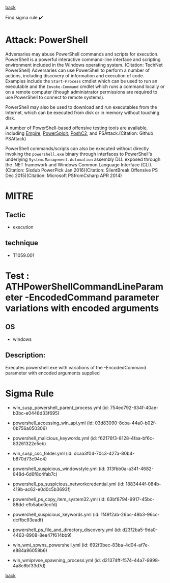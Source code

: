 
[back](../index.md)

Find sigma rule :heavy_check_mark: 

# Attack: PowerShell 

Adversaries may abuse PowerShell commands and scripts for execution. PowerShell is a powerful interactive command-line interface and scripting environment included in the Windows operating system. (Citation: TechNet PowerShell) Adversaries can use PowerShell to perform a number of actions, including discovery of information and execution of code. Examples include the <code>Start-Process</code> cmdlet which can be used to run an executable and the <code>Invoke-Command</code> cmdlet which runs a command locally or on a remote computer (though administrator permissions are required to use PowerShell to connect to remote systems).

PowerShell may also be used to download and run executables from the Internet, which can be executed from disk or in memory without touching disk.

A number of PowerShell-based offensive testing tools are available, including [Empire](https://attack.mitre.org/software/S0363),  [PowerSploit](https://attack.mitre.org/software/S0194), [PoshC2](https://attack.mitre.org/software/S0378), and PSAttack.(Citation: Github PSAttack)

PowerShell commands/scripts can also be executed without directly invoking the <code>powershell.exe</code> binary through interfaces to PowerShell's underlying <code>System.Management.Automation</code> assembly DLL exposed through the .NET framework and Windows Common Language Interface (CLI). (Citation: Sixdub PowerPick Jan 2016)(Citation: SilentBreak Offensive PS Dec 2015)(Citation: Microsoft PSfromCsharp APR 2014)

# MITRE
## Tactic
  - execution


## technique
  - T1059.001


# Test : ATHPowerShellCommandLineParameter -EncodedCommand parameter variations with encoded arguments
## OS
  - windows


## Description:
Executes powershell.exe with variations of the -EncodedCommand parameter with encoded arguments supplied

# Sigma Rule
 - win_susp_powershell_parent_process.yml (id: 754ed792-634f-40ae-b3bc-e0448d33f695)

 - powershell_accessing_win_api.yml (id: 03d83090-8cba-44a0-b02f-0b756a050306)

 - powershell_malicious_keywords.yml (id: f62176f3-8128-4faa-bf6c-83261322e5eb)

 - win_susp_csc_folder.yml (id: dcaa3f04-70c3-427a-80b4-b870d73c94c4)

 - powershell_suspicious_windowstyle.yml (id: 313fbb0a-a341-4682-848d-6d6f8c4fab7c)

 - powershell_ps_suspicious_networkcredential.yml (id: 1883444f-084b-419b-ac62-e0d0c5b3693f)

 - powershell_ps_copy_item_system32.yml (id: 63bf8794-9917-45bc-88dd-e1b5abc0ecfd)

 - powershell_suspicious_keywords.yml (id: 1f49f2ab-26bc-48b3-96cc-dcffbc93eadf)

 - powershell_ps_file_and_directory_discovery.yml (id: d23f2ba5-9da0-4463-8908-8ee47f614bb9)

 - win_wmi_spwns_powershell.yml (id: 692f0bec-83ba-4d04-af7e-e884a96059b6)

 - win_wmiprvse_spawning_process.yml (id: d21374ff-f574-44a7-9998-4a8c8bf33d7d)



[back](../index.md)

